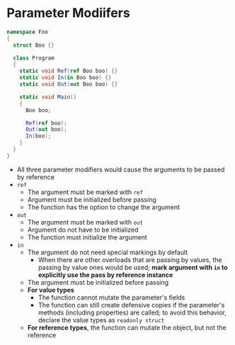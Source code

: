 # Parameter Modiifers

```cs
namespace Foo
{
  struct Boo {}

  class Program
  {
    static void Ref(ref Boo boo) {}
    static void In(in Boo boo) {}
    static void Out(out Boo boo) {}

    static void Main()
    {
      Boo boo;

      Ref(ref boo);
      Out(out boo);
      In(boo);
    }
  }
}
```

- All three parameter modifiers would cause the arguments to be passed by
  reference
- `ref`
  - The argument must be marked with `ref`
  - Argument must be initialized before passing
  - The function has the option to change the argument
- `out`
  - The argument must be marked with `out`
  - Argument do not have to be initialized
  - The function must initialize the argument
- `in`
  - The argument do not need special markings by default
    - When there are other overloads that are passing by values, the passing by
      value ones would be used; **mark argument with `in` to explicitly use the
      pass by reference instance**
  - The argument must be initialized before passing
  - **For value types**
    - The function cannot mutate the parameter's fields
    - The function can still create defensive copies if the parameter's methods
      (including properties) are called; to avoid this behavior, declare the
      value types as `readonly struct`
  - **For reference types**, the function can mutate the object, but not the
    reference
